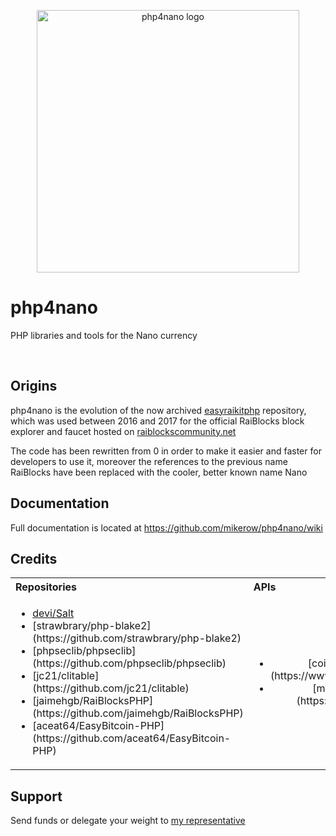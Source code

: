 <p align="center">
	<img width="420" alt="php4nano logo" src="https://raw.githubusercontent.com/mikerow/php4nano/master/media/logo.png">
</p>

# php4nano

PHP libraries and tools for the Nano currency

<br/>

## Origins

php4nano is the evolution of the now archived [easyraikitphp](https://github.com/mikerow/easyraikitphp) repository, which was used between 2016 and 2017 for the official RaiBlocks block explorer and faucet hosted on [raiblockscommunity.net](https://raiblockscommunity.net)

The code has been rewritten from 0 in order to make it easier and faster for developers to use it, moreover the references to the previous name RaiBlocks have been replaced with the cooler, better known name Nano

## Documentation

Full documentation is located at https://github.com/mikerow/php4nano/wiki

## Credits

<table>
  <tbody>
    <tr>
      <th align="left">Repositories</th>
      <th align="left">APIs</th>
      <th align="left">People</th>
    </tr>
    <tr>
      <td>
        <ul>
          <li><a href="https://github.com/devi/Salt">devi/Salt</a></li>
          <li>[strawbrary/php-blake2](https://github.com/strawbrary/php-blake2)</li>
		  <li>[phpseclib/phpseclib](https://github.com/phpseclib/phpseclib)</li>
		  <li>[jc21/clitable](https://github.com/jc21/clitable)</li>
		  <li>[jaimehgb/RaiBlocksPHP](https://github.com/jaimehgb/RaiBlocksPHP)</li>
		  <li>[aceat64/EasyBitcoin-PHP](https://github.com/aceat64/EasyBitcoin-PHP)</li>
        </ul>
	  </td>
      <td align="center">
		<ul>
		  <li>[coingecko.com/API](https://www.coingecko.com/en/api)</li>
		  <li>[mynano.ninja/API](https://mynano.ninja/api)</li>
	    </ul>
	  </td>
      <td align="right">
	    <ul>
		   <li>[Sergey Kroshnin](https://github.com/SergiySW)</li>
		</ul>
	  </td>
    </tr>
  </tbody>
</table>

## Support

Send funds or delegate your weight to [my representative](https://mynano.ninja/account/mikerow)